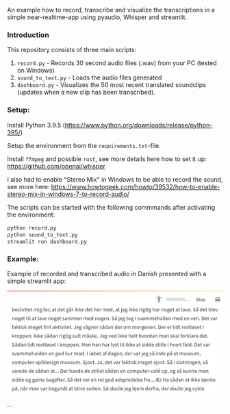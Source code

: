 An example how to record, transcribe and visualize the transcriptions in a simple near-realtime-app using pyaudio, Whisper and streamlit. 

### Introduction
This repository consists of three main scripts:
1) `record.py` - Records 30 second audio files (.wav) from your PC (tested on Windows) 
2) `sound_to_text.py` - Loads the audio files generated 
3) `dashboard.py` - Visualizes the 50 most recent translated soundclips (updates when a new clip has been transcribed).

### Setup:
Install Python 3.9.5 (https://www.python.org/downloads/release/python-395/) 

Setup the environment from the `requirements.txt`-file. 

Install `ffmpeg` and possible `rust`, see more details here how to set it up: https://github.com/openai/whisper

I also had to enable "Stereo Mix" in Windows to be able to record the sound, see more here: https://www.howtogeek.com/howto/39532/how-to-enable-stereo-mix-in-windows-7-to-record-audio/

The scripts can be started with the following commmands after activating the environment: 
```
python record.py
python sound_to_text.py
streamlit run dashboard.py
```

### Example: 
Example of recorded and transcribed audio in Danish presented with a simple streamlit app:

![image](images/app_example.png)

...
